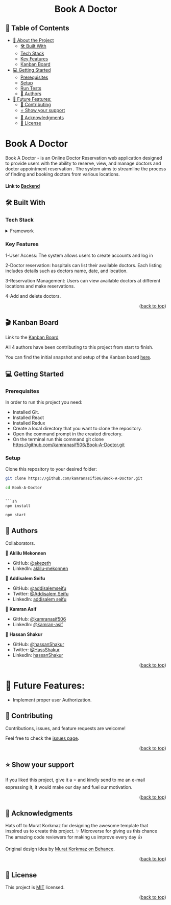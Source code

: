 <a name="readme-top"></a>

<div align="center">

  <br/>
  <h1>Book A Doctor</h1>

</div>

## 📗 Table of Contents

- [📖 About the Project](#about-project)
  - [🛠 Built With ](#-built-with-)
  - [Tech Stack ](#tech-stack-)
  - [Key Features ](#key-features-)
  - [Kanban Board](#kanban)
- [💻 Getting Started ](#-getting-started-)
  - [Prerequisites](#prerequisites)
  - [Setup](#setup)
  - [Run Tests](#run-tests)
  - [👥 Authors ](#-authors-)
- [🔭 Future Features:](#-future-features)
  - [🤝 Contributing ](#-contributing-)
  - [⭐️ Show your support ](#️-show-your-support-)
  - [🙏 Acknowledgments ](#-acknowledgments-)
  - [📝 License ](#-license-)

# Book A Doctor <a name="about-project"></a>

Book A Doctor - is an Online Doctor Reservation web application designed to provide users with the ability to reserve, view, and manage doctors and doctor appointment reservation . The system aims to streamline the process of finding and booking doctors from various locations.

#### Link to [Backend](https://github.com/kamranasif506/Book-A-Doctor-API)

## 🛠 Built With <a name="built-with"></a>

### Tech Stack <a name="tech-stack"></a>

<details>
  <summary>Framework</summary>
  <ul>
    <li><a href="https://react.dev/">React</a></li>
    <li><a href="https://redux.js.org/">Redux</a></li>
    <li><a href="#">CSS</a></li>
  </ul>
</details>

### Key Features <a name="key-features"></a>

1-User Access: The system allows users to create accounts and log in

2-Doctor reservation: hospitals can list their available doctors. Each listing includes details such as doctors name, date, and location.

3-Reservation Management: Users can view available doctors  at different locations and make reservations.

4-Add and delete doctors.

<p align="right">(<a href="#readme-top">back to top</a>)</p>

## 🎬 Kanban Board <a id="kanban"></a>

Link to the [Kanban Board](https://github.com/users/kamranasif506/projects/7)

All 4 authors have been contributing to this project from start to finish.

You can find the initial snapshot and setup of the Kanban board [here](https://user-images.githubusercontent.com/116703083/281520773-c2c88620-3ece-4598-bddd-0c2c641d4adb.png).

## 💻 Getting Started <a name="getting-started"></a>

### Prerequisites

In order to run this project you need:

- Installed Git.
- Installed React
- Installed Redux
- Create a local directory that you want to clone the repository.
- Open the command prompt in the created directory.
- On the terminal run this command git clone https://github.com/kamranasif506/Book-A-Doctor.git

### Setup

Clone this repository to your desired folder:

```sh
git clone https://github.com/kamranasif506/Book-A-Doctor.git
```

```sh
cd Book-A-Doctor
```

````

```sh
npm install
````

```sh
npm start
```

## 👥 Authors <a name="authors"></a>

Collaborators.

👤 **Aklilu Mekonnen**

- GitHub: [@akezeth](https://github.com/akezeth)
- LinkedIn: [aklilu-mekonnen](https://www.linkedin.com/in/aklilu-mekonnen/)

👤 **Addisalem Seifu**
- GitHub: [@addisalemseifu](https://github.com/addisalemseifu)
- Twitter: [@Addisalem Seifu](https://twitter.com/beidework)
- LinkedIn: [addisalem seifu](https://www.linkedin.com/in/addisalemseifu/)

👤 **Kamran Asif**
- GitHub: [@kamranasif506](https://github.com/kamranasif506)
- LinkedIn: [@kamran-asif](https://www.linkedin.com/in/kamran-asif)

👤 **Hassan Shakur**
- GitHub: [@hassanShakur](https://github.com/hassanShakur)
- Twitter: [@HassShakur](https://twitter.com/HassShakur)
- LinkedIn: [hassanShakur](https://linkedin.com/in/hassanShakur)

<p align="right">(<a href="#readme-top">back to top</a>)</p>

# 🔭 Future Features:

- Implement proper user Authorization.

## 🤝 Contributing <a name="contributing"></a>

Contributions, issues, and feature requests are welcome!

Feel free to check the [issues page](https://github.com/kamranasif506/Book-A-Doctor/issues).

<p align="right">(<a href="#readme-top">back to top</a>)</p>

## ⭐️ Show your support <a name="support"></a>

If you liked this project, give it a ⭐️ and kindly send to me an e-mail expressing it, it would make our day and fuel our motivation.

<p align="right">(<a href="#readme-top">back to top</a>)</p>

## 🙏 Acknowledgments <a name="acknowledgements"></a>

Hats off to Murat Korkmaz for designing the awesome template that inspired us to create this project. ✨
Microverse for giving us this chance
The amazing code reviewers for making us improve every day 👍

Original design idea by [Murat Korkmaz on Behance](https://www.behance.net/gallery/26425031/Vespa-Responsive-Redesign).

<p align="right">(<a href="#readme-top">back to top</a>)</p>

## 📝 License <a name="license"></a>

This project is [MIT](./LICENSE) licensed.

<p align="right">(<a href="#readme-top">back to top</a>)</p>
